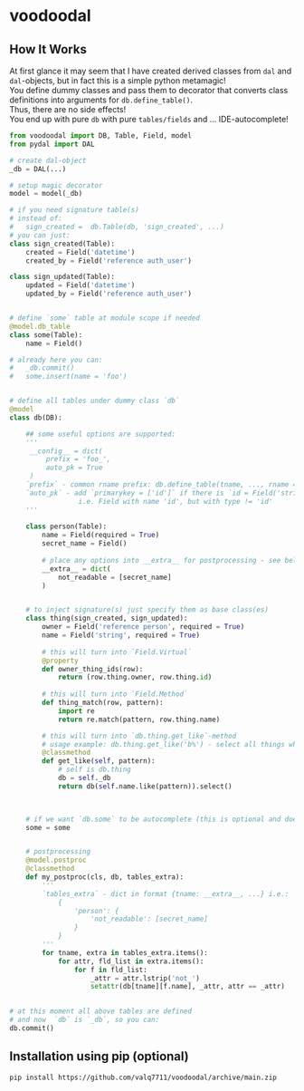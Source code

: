 # voodoodal

## How It Works

At first glance it may seem that I have created derived classes from `dal` and `dal`-objects, but in fact this is a simple python metamagic!  
You define dummy classes and pass them to decorator that converts class definitions into arguments for `db.define_table()`.  
Thus, there are no side effects!  
You end up with pure `db` with pure `tables/fields` and ... IDE-autocomplete!  


```python
from voodoodal import DB, Table, Field, model
from pydal import DAL

# create dal-object
_db = DAL(...)

# setup magic decorator
model = model(_db)

# if you need signature table(s)
# instead of:
#   sign_created =  db.Table(db, 'sign_created', ...)
# you can just:
class sign_created(Table):
    created = Field('datetime')
    created_by = Field('reference auth_user')

class sign_updated(Table):
    updated = Field('datetime')
    updated_by = Field('reference auth_user')


# define `some` table at module scope if needed
@model.db_table
class some(Table):
    name = Field()

# already here you can:
#   _db.commit()
#   some.insert(name = 'foo')


# define all tables under dummy class `db`
@model
class db(DB):

    ## some useful options are supported:
    '''
     __config__ = dict(
         prefix = 'foo_',  
         auto_pk = True    
     )
    `prefix` - common rname prefix: db.define_table(tname, ..., rname = f'{prefix}{tname}')  
    `auto_pk` - add `primarykey = ['id']` if there is `id = Field('string')`, 
                 i.e. Field with name 'id', but with type != 'id'
    '''             
    
    class person(Table):
        name = Field(required = True)
        secret_name = Field()
        
        # place any options into __extra__ for postprocessing - see below
        __extra__ = dict(
            not_readable = [secret_name]
        )


    # to inject signature(s) just specify them as base class(es)
    class thing(sign_created, sign_updated):
        owner = Field('reference person', required = True)
        name = Field('string', required = True)
        
        # this will turn into `Field.Virtual`
        @property
        def owner_thing_ids(row):
            return (row.thing.owner, row.thing.id)
            
        # this will turn into `Field.Method`
        def thing_match(row, pattern):
            import re
            return re.match(pattern, row.thing.name)

        # this will turn into `db.thing.get_like`-method
        # usage example: db.thing.get_like('b%') - select all things whose names start with 'b'
        @classmethod
        def get_like(self, pattern):
            # self is db.thing
            db = self._db
            return db(self.name.like(pattern)).select()

        

    # if we want `db.some` to be autocomplete (this is optional and doesn't have any effect)
    some = some


    # postprocessing
    @model.postproc
    @classmethod
    def my_postproc(cls, db, tables_extra):
        '''
        `tables_extra` - dict in format {tname: __extra__, ...} i.e.:
            {
                'person': {
                    'not_readable': [secret_name] 
                }
            }
        '''
        for tname, extra in tables_extra.items():
            for attr, fld_list in extra.items():
                for f in fld_list:
                    _attr = attr.lstrip('not_')
                    setattr(db[tname][f.name], _attr, attr == _attr)
   

# at this moment all above tables are defined
# and now  `db` is `_db`, so you can:
db.commit()

```

## Installation using pip (optional)
```pip install https://github.com/valq7711/voodoodal/archive/main.zip```







